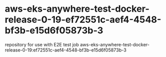 # aws-eks-anywhere-test-docker-release-0-19-ef72551c-aef4-4548-bf3b-e15d6f05873b-3
repository for use with E2E test job aws-eks-anywhere-test-docker-release-0-19:ef72551c-aef4-4548-bf3b-e15d6f05873b-3
